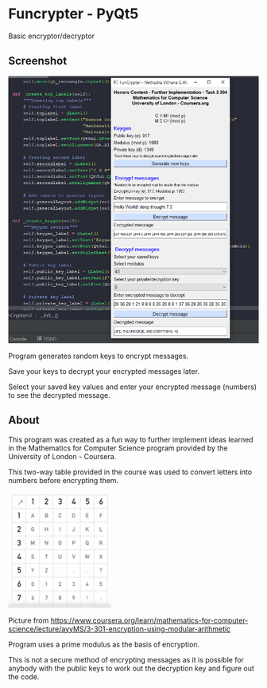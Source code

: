 # Funcrypter - PyQt5

Basic encryptor/decryptor

## Screenshot

![screenshot](https://github.com/tashvit/funcrypter/blob/main/screenshot.png "Screenshot")

Program generates random keys to encrypt messages.

Save your keys to decrypt your encrypted messages later. 

Select your saved key values and enter your encrypted message (numbers) to see the decrypted message.

## About

This program was created as a fun way to further implement ideas learned in the 
Mathematics for Computer Science program provided by the University of London - Coursera.

This two-way table provided in the course was used to convert letters into numbers before encrypting them.

![screenshot](https://github.com/tashvit/funcrypter/blob/main/key_letter_picture.png "Screenshot")

Picture from https://www.coursera.org/learn/mathematics-for-computer-science/lecture/ayyMS/3-301-encryption-using-modular-arithmetic

Program uses a prime modulus as the basis of encryption.

This is not a secure method of encrypting messages as it is possible for anybody with the public keys to 
work out the decryption key and figure out the code.
